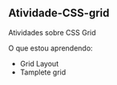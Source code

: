 ## Atividade-CSS-grid
Atividades sobre CSS Grid

 O que estou aprendendo:
  - Grid Layout
  - Tamplete grid
  
